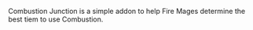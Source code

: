 Combustion Junction is a simple addon to help Fire Mages determine the best tiem to use Combustion.
